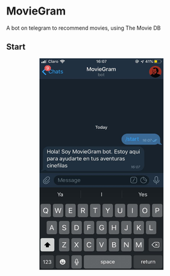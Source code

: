 # MovieGram
A bot on telegram to recommend movies, using The Movie DB

## Start
<p align="center">
   <img width="329" height="559" src="https://github.com/francoMG/MovieGram/blob/master/screenshots/start.jpeg">
</p> 
